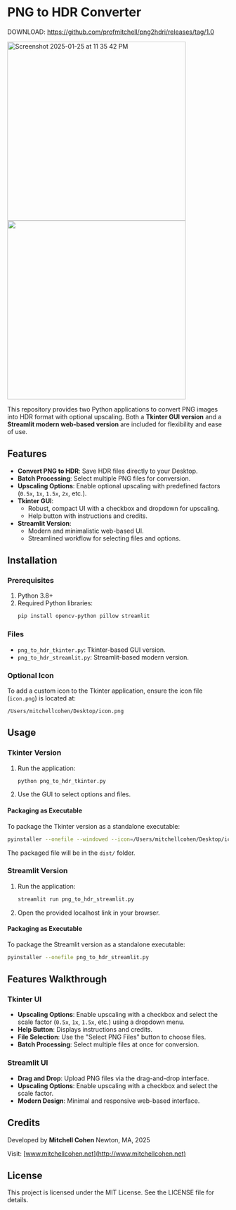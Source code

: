 
# PNG to HDR Converter

DOWNLOAD: https://github.com/profmitchell/png2hdri/releases/tag/1.0

<img width="406" alt="Screenshot 2025-01-25 at 11 35 42 PM" src="https://github.com/user-attachments/assets/ffd56373-f66b-4a98-9acc-69eb37470b65" />


<img width="406" src= "https://github.com/user-attachments/assets/ac45b5bb-ebe2-4221-8c2d-4cb15ecdd4b5" />



This repository provides two Python applications to convert PNG images into HDR format with optional upscaling. Both a **Tkinter GUI version** and a **Streamlit modern web-based version** are included for flexibility and ease of use.

## Features

- **Convert PNG to HDR**: Save HDR files directly to your Desktop.
- **Batch Processing**: Select multiple PNG files for conversion.
- **Upscaling Options**: Enable optional upscaling with predefined factors (`0.5x`, `1x`, `1.5x`, `2x`, etc.).
- **Tkinter GUI**:
  - Robust, compact UI with a checkbox and dropdown for upscaling.
  - Help button with instructions and credits.
- **Streamlit Version**:
  - Modern and minimalistic web-based UI.
  - Streamlined workflow for selecting files and options.

## Installation

### Prerequisites

1. Python 3.8+
2. Required Python libraries:
   ```bash
   pip install opencv-python pillow streamlit
   ```

### Files

- `png_to_hdr_tkinter.py`: Tkinter-based GUI version.
- `png_to_hdr_streamlit.py`: Streamlit-based modern version.

### Optional Icon

To add a custom icon to the Tkinter application, ensure the icon file (`icon.png`) is located at:
```
/Users/mitchellcohen/Desktop/icon.png
```

## Usage

### Tkinter Version

1. Run the application:
   ```bash
   python png_to_hdr_tkinter.py
   ```
2. Use the GUI to select options and files.

#### Packaging as Executable
To package the Tkinter version as a standalone executable:
```bash
pyinstaller --onefile --windowed --icon=/Users/mitchellcohen/Desktop/icon.png png_to_hdr_tkinter.py
```
The packaged file will be in the `dist/` folder.

### Streamlit Version

1. Run the application:
   ```bash
   streamlit run png_to_hdr_streamlit.py
   ```
2. Open the provided localhost link in your browser.

#### Packaging as Executable
To package the Streamlit version as a standalone executable:
```bash
pyinstaller --onefile png_to_hdr_streamlit.py
```

## Features Walkthrough

### Tkinter UI
- **Upscaling Options**: Enable upscaling with a checkbox and select the scale factor (`0.5x`, `1x`, `1.5x`, etc.) using a dropdown menu.
- **Help Button**: Displays instructions and credits.
- **File Selection**: Use the "Select PNG Files" button to choose files.
- **Batch Processing**: Select multiple files at once for conversion.

### Streamlit UI
- **Drag and Drop**: Upload PNG files via the drag-and-drop interface.
- **Upscaling Options**: Enable upscaling with a checkbox and select the scale factor.
- **Modern Design**: Minimal and responsive web-based interface.

## Credits

Developed by **Mitchell Cohen**
Newton, MA, 2025

Visit: [www.mitchellcohen.net](http://www.mitchellcohen.net)

## License

This project is licensed under the MIT License. See the LICENSE file for details.


